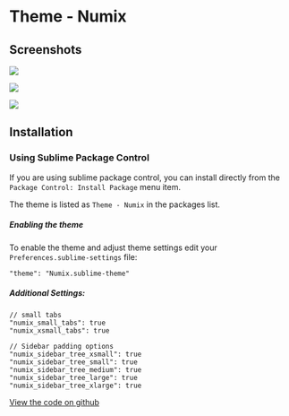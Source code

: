 # Theme - Numix

## Screenshots

![](https://dl.dropboxusercontent.com/u/7263172/numix/window.png)

![](https://dl.dropboxusercontent.com/u/7263172/numix/search.png)

![](https://dl.dropboxusercontent.com/u/7263172/numix/panel.png)

## Installation

### Using Sublime Package Control

If you are using sublime package control, you can install directly from the `Package Control: Install Package` menu item.

The theme is listed as `Theme - Numix` in the packages list.

##### Enabling the theme

To enable the theme and adjust theme settings edit your `Preferences.sublime-settings` file:

    "theme": "Numix.sublime-theme"

##### Additional Settings:

    // small tabs
    "numix_small_tabs": true
    "numix_xsmall_tabs": true

    // Sidebar padding options
    "numix_sidebar_tree_xsmall": true
    "numix_sidebar_tree_small": true
    "numix_sidebar_tree_medium": true
    "numix_sidebar_tree_large": true
    "numix_sidebar_tree_xlarge": true


[View the code on github](https://github.com/alperenelhan/sublime-numix-theme)